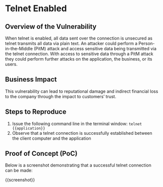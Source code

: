 # Telnet Enabled

## Overview of the Vulnerability

When telnet is enabled, all data sent over the connection is unsecured as telnet transmits all data via plain text. An attacker could perform a Person-in-the-Middle (PitM) attack and access sensitive data being transmitted via the telnet connection. With access to sensitive data through a PitM attack they could perform further attacks on the application, the business, or its users.
  
## Business Impact

This vulnerability can lead to reputational damage and indirect financial loss to the company through the impact to customers’ trust.

## Steps to Reproduce

1. Issue the following command line in the terminal window: `telnet {{application}}`
1. Observe that a telnet connection is successfully established between the client computer and the application

## Proof of Concept (PoC)

Below is a screenshot demonstrating that a successful telnet connection can be made:

{{screenshot}}
